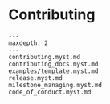 # Contributing

```{toctree}
---
maxdepth: 2 
---
contributing.myst.md
contributing_docs.myst.md
examples/template.myst.md
release.myst.md
milestone_managing.myst.md
code_of_conduct.myst.md
```
